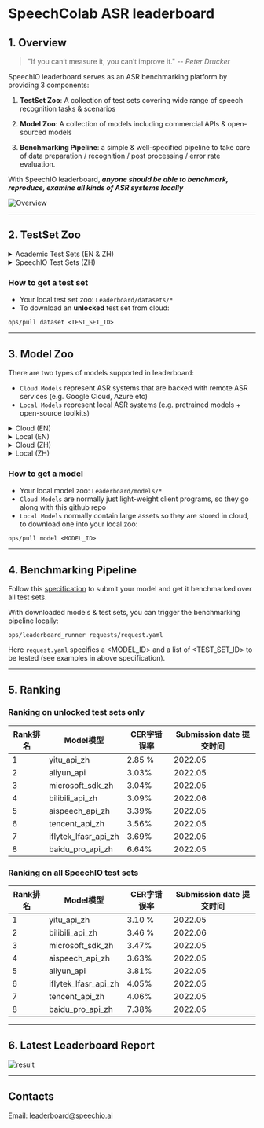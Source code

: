 # SpeechColab ASR leaderboard
## 1. Overview

> "If you can’t measure it, you can’t improve it." -- *Peter Drucker*

SpeechIO leaderboard serves as an ASR benchmarking platform by providing 3 components:

1. **TestSet Zoo**: A collection of test sets covering wide range of speech recognition tasks & scenarios

2. **Model Zoo**: A collection of models including commercial APIs & open-sourced models

3. **Benchmarking Pipeline**: a simple & well-specified pipeline to take care of data preparation / recognition / post processing / error rate evaluation.

With SpeechIO leaderboard, _**anyone should be able to benchmark, reproduce, examine all kinds of ASR systems locally**_

![Overview](misc/overview.png)

---

## 2. TestSet Zoo

<details><summary> Academic Test Sets (EN & ZH)  </summary><p>

| 已公开 <br> UNLOCKED | 编号 <br> TEST_SET_ID | 说明 <br> DESCRIPTION | 语言 <br> LANGUAGE |
| --- | --- | --- | --- |
| &check; | AISHELL1_TEST | test set of AISHELL-1 | zh |
| &check; | AISHELL2_IOS_TEST | test set of AISHELL-2 (iOS channel) | zh |
| &check; | AISHELL2_ANDROID_TEST | test set of AISHELL-2 (Android channel) | zh |
| &check; | AISHELL2_MIC_TEST | test set of AISHELL-2 (Microphone channel) | zh |
| &check; | LIBRISPEECH_TEST_CLEAN | "test_clean" set of [LibriSpeech](https://www.openslr.org/12) | en |
| &check; | LIBRISPEECH_TEST_OTHER | "test_other" set of [LibriSpeech](https://www.openslr.org/12) | en |
| &check; | GIGASPEECH_V1.0.0_DEV | dev set of [GigaSpeech](https://github.com/SpeechColab/GigaSpeech) | en |
| &check; | GIGASPEECH_V1.0.0_TEST | test set of [GigaSpeech](https://github.com/SpeechColab/GigaSpeech) | en |

</p></details>

<details><summary> SpeechIO Test Sets (ZH) </summary><p>

```
SpeechIO test sets are carefully curated by SpeechIO authors, crawled from publicly available sources (Youtube, TV programs, Podcast etc), covering various well-known scenarios and topics, transcribed by payed professional annotators.
```

| 已公开 <br> UNLOCKED | 编号 <br> TEST_SET_ID | 名称 <br> NAME | 场景 <br> SCENARIO | 内容领域 <br> TOPIC | 时长 <br> HOURS | 难度(1-5) <br> DIFFICULTY  |
| --- | --- | --- | --- | --- | --- | --- |
| &check; |SPEECHIO_ASR_ZH00000| 调试集 <br> for debugging | 视频会议、论坛演讲 <br> conference & speech | 经济、货币、金融 <br> economy, currency, finance | 1.0 | ★★☆ |
| &check; |SPEECHIO_ASR_ZH00001| 新闻联播 | 新闻播报 <br> TV News | 时政 <br> news & politics | 9 | ★ |
| &check; |SPEECHIO_ASR_ZH00002| 鲁豫有约 | 访谈电视节目 <br> TV interview | 名人工作/生活 <br> celebrity & film & music & daily | 3 | ★★☆ |
| &check; |SPEECHIO_ASR_ZH00003| 天下足球 | 专题电视节目 <br> TV program | 足球 <br> Sports & Football & Worldcup | 2.7 | ★★☆ |
| &check; |SPEECHIO_ASR_ZH00004| 罗振宇跨年演讲 | 会场演讲 <br> Stadium Public Speech | 社会、人文、商业 <br> Society & Culture & Business Trend | 2.7 | ★★ |
| &check; |SPEECHIO_ASR_ZH00005| 李永乐讲堂 | 在线教育 <br> Online Education | 科普 <br> Popular Science | 4.4 | ★★★ |
| &check; |SPEECHIO_ASR_ZH00006| 王者荣耀 <br> 张大仙 & 骚白 | 直播 <br> Live Broadcasting | 游戏 <br> Game | 1.6 | ★★★☆ |
| &check; |SPEECHIO_ASR_ZH00007| 直播带货 <br> 李佳琪 & 薇娅 | 直播 <br> Live Broadcasting | 电商、美妆 <br> Makeup & Online shopping/advertising | 0.9 | ★★★★☆ |
| &check; |SPEECHIO_ASR_ZH00008| 老罗语录 | 线下培训 <br> Offline lecture | 段子、做人 <br> Life & Purpose & Ethics | 1.3 | ★★★★☆ |
| &check; |SPEECHIO_ASR_ZH00009| 故事FM | 播客 <br> Podcast | 人生故事、见闻 <br> Ordinary Life Story Telling | 4.5 | ★★☆ |
| &check; |SPEECHIO_ASR_ZH00010| 创业内幕 | 播客 <br> Podcast | 创业、产品、投资 <br> Startup & Enterprenuer & Product & Investment | 4.2 | ★★☆ |
| &check; |SPEECHIO_ASR_ZH00011| 罗翔刑法法考 | 在线教育 <br> Online Education | 法律 法考 <br> Law & Lawyer Qualification Exams | 3.4 | ★★☆ |
| &check; |SPEECHIO_ASR_ZH00012| 张雪峰考研 | 在线教育 <br> Online Education | 考研 高校报考 <br> University & Graduate School Entrance Exams | 3.4 | ★★★☆ |
| &check; |SPEECHIO_ASR_ZH00013| 谷阿莫 <br> 牛叔说电影 | 短视频 <br> VLog | 电影剪辑 <br> Movie Cuts | 1.8 | ★★★ |
| &check; |SPEECHIO_ASR_ZH00014| 贫穷料理 <br> 琼斯爱生活 | 短视频 <br> VLog | 美食、烹饪 <br> Food & Cooking & Gourmet | 1 | ★★★☆ |
| &check; |SPEECHIO_ASR_ZH00015| 单田芳 白眉大侠 | 评书 <br> Traditional Podcast | 江湖、武侠 <br> Kongfu Fiction | 2.2 | ★★☆ |
| &cross; |SPEECHIO_ASR_ZH00016| 德云社演出 | 剧场相声 <br> Theater Crosstalk Show | 包袱段子 <br> Funny Stories | 1 | ★★★ |
| &cross; |SPEECHIO_ASR_ZH00017| 吐槽大会 | 脱口秀电视节目 <br> Standup Comedy | 明星糗事 <br> Celebrity Jokes | 1.8 | ★★☆ |
| &cross; |SPEECHIO_ASR_ZH00018| 小猪佩奇 <br> 熊出没 | 少儿动画 <br> Children Cartoon | 童话故事、日常 <br> Fairy Tale | 0.9 | ★☆ |
| &cross; |SPEECHIO_ASR_ZH00019| CCTV5 NBA 转播 | 体育赛事解说 <br> Sports Game Live | 篮球、NBA <br> NBA Game | 0.7 | ★★★ |
| &cross; |SPEECHIO_ASR_ZH00020| 篮球人物 | 纪录片 <br> Documentary | 篮球明星、成长 <br> NBA Super Stars' Life & History | 2.2 | ★★ |
| &cross; |SPEECHIO_ASR_ZH00021| 汽车之家评测 | 短视频 <br> VLog | 汽车测评 <br> Car benchmarks, Road driving test | 1.7 | ★★★☆ |
| &cross; |SPEECHIO_ASR_ZH00022| 小艾大叔 豪宅带看 | 短视频 <br> VLog | 房地产、豪宅 <br> Realestate, Mansion tour | 1.7 | ★★★ |
| &cross; |SPEECHIO_ASR_ZH00023| 无聊开箱 <br> Zealer评测 | 短视频 <br> VLog | 产品开箱评测 <br> Unboxing | 2 | ★★★ |
| &cross; |SPEECHIO_ASR_ZH00024| 付老师种植技术 | 短视频 <br> VLog | 农业、种植 <br> Agriculture, Planting | 2.7 | ★★★☆ |
| &cross; |SPEECHIO_ASR_ZH00025| 石国鹏讲历史 | 线下培训 <br> Offline lecture | 历史，古希腊哲学 <br> History, Greek philosophy | 1.3 | ★★☆ |
| &cross; |SPEECHIO_ASR_ZH00026| 张震鬼故事 | 广播节目 <br> Broadcasting Program | 鬼故事 <br> Horror Stories | 2.4 | ★★★ |
| &cross; |SPEECHIO_ASR_ZH00027| 华语辩论世界杯 | 辩论赛 <br> Debates Contest | 兴趣、技能、成长 <br> Hobby, Skill, Growth | 1.4 | ★★★ |
| &cross; |SPEECHIO_ASR_ZH00028| 时政现场同传 | 同声传译 <br> Simultaneous Translation | 时政、社会公共治理 <br> News & Events on Public Governance | 2.1 | ★★★☆ |
| &cross; |SPEECHIO_ASR_ZH00029| 港台明星访谈 <br> 周杰伦,曾志伟 <br> 张家辉,陈小春 <br> 周星驰 | 口音(港台) <br> HongKong/Taiwan Accents | 娱乐、生活、演艺 <br> Entertainment, Acting, Musics | 1.5 | ★★★☆ |
| &cross; |SPEECHIO_ASR_ZH00030| 世界青年说 | 口音(老外) <br> Foreigner Accents | 异国文化比较 <br> Cultural Difference | 2 | ★★★☆ |

</p></details>


### How to get a test set
* Your local test set zoo: `Leaderboard/datasets/*`
* To download an **unlocked** test set from cloud:
```
ops/pull dataset <TEST_SET_ID>
```

---

## 3. Model Zoo
There are two types of models supported in leaderboard:
* `Cloud Models` represent ASR systems that are backed with remote ASR services (e.g. Google Cloud, Azure etc)
* `Local Models` represent local ASR systems (e.g. pretrained models + open-source toolkits)

<details><summary> Cloud (EN) </summary><p>

| 编号 <br> MODEL_ID | 类型 <br> TYPE | 厂商 <br> PROVIDER | 简介 <br> DESCRIPTION | 链接 <br> URL |
| --- | --- | --- | --- | --- |
| [aliyun_api_en](models/aliyun_api_en/) | Cloud | 阿里巴巴 <br> Alibaba | 阿里云 - 一句话识别 | [link](https://www.alibabacloud.com/product/intelligent-speech-interaction) |
| [amazon_api_en](models/amazon_api_en/) | Cloud | 亚马逊 <br> Amazon | 亚马逊云服务平台 | [link](https://aws.amazon.com/cn/transcribe/) |
| [baidu_api_en](models/baidu_api_en/) | Cloud | 百度 <br> Baidu | 百度智能云 | [link](https://cloud.baidu.com/product/speech/asr) |
| [google_api_en](models/google_api_en/) | Cloud | 谷歌 <br> Google | 谷歌云 | [link](https://cloud.google.com/speech-to-text) |
| [microsoft_sdk_en](models/microsoft_sdk_en/) | Cloud | 微软 <br> Microsoft | Azure | [link](https://azure.microsoft.com/en-us/services/cognitive-services/speech-to-text/) |
| [tencent_api_en](models/tencent_api_en/) | Cloud | 腾讯 <br> Tencent | 腾讯云 | [link](https://cloud.tencent.com/product/asr) |

</p></details>


<details><summary> Local (EN) </summary><p>

| 编号 <br> MODEL_ID | 类型 <br> TYPE | 作者 <br> AUTHOR | 简介 <br> DESCRIPTION |
| --- | --- | --- | --- |
| vosk_model_en | Local | [alphacephei](https://alphacephei.com/vosk) | ASR solution from [link](https://alphacephei.com/vosk/models) |
| vosk_model_en_large | Local | [alphacephei](https://alphacephei.com/vosk) | ASR solution(large model) from [link](https://alphacephei.com/vosk/models) |
| deepspeech_model_en | Local | [deepspeech](https://github.com/mozilla/DeepSpeech)| DeepSpeech pretrained Model [link](https://github.com/mozilla/DeepSpeech/releases/tag/v0.9.3)
| coqui_model_en | Local | [coqui](https://coqui.ai/) | ASR solution from [link](https://coqui.ai/models)|
| NeMo_conformer_en | Local | [NeMo](https://github.com/NVIDIA/NeMo) | Conformer pretrained model from NVidia's NeMo project [link](https://catalog.ngc.nvidia.com/orgs/nvidia/teams/nemo/models/stt_en_conformer_ctc_large)|

</p></details>

<details><summary> Cloud (ZH) </summary><p>

| 编号 <br> MODEL_ID | 类型 <br> TYPE | 厂商 <br> PROVIDER | 简介 <br> DESCRIPTION | 链接 <br> URL |
| --- | --- | --- | --- | --- |
| [aispeech_api_zh](models/aispeech_api_zh/) | Cloud | 思必驰 <br> AISpeech | 思必驰开放平台 | [link](https://cloud.aispeech.com) |
| [aliyun_api_zh](models/aliyun_api_zh/) | Cloud | 阿里巴巴 <br> Alibaba | 阿里云 - 一句话识别 | [link](https://ai.aliyun.com/nls/asr) |
| [aliyun_ftasr_api_zh](models/aliyun_ftasr_api_zh/) | Cloud | 阿里巴巴 <br> Alibaba | 阿里云 - 文件识别(非流式) | [link](https://ai.aliyun.com/nls/asr) |
| [baidu_pro_api_zh](models/baidu_pro_api_zh/) | Cloud | 百度 <br> Baidu | 百度智能云 <br> (极速版) | [link](https://cloud.baidu.com/product/speech/asr) |
| [iflytek_lfasr_api_zh](models/iflytek_lfasr_api_zh/) | Cloud | 讯飞 <br> IFlyTek | 讯飞开放平台 <br> (转写,非流式) | [link](https://www.xfyun.cn/services/lfasr) |
| [microsoft_sdk_zh](models/microsoft_sdk_zh/) | Cloud | 微软 <br> Microsoft | Azure | [link](https://azure.microsoft.com/zh-cn/services/cognitive-services/speech-services/) |
| [tencent_api_zh](models/tencent_api_zh/) | Cloud | 腾讯 <br> Tencent | 腾讯云 | [link](https://cloud.tencent.com/product/asr) |
| [yitu_api_zh](models/yitu_api_zh/) | Cloud | 依图 <br> YituTech |依图语音开放平台 | [link](https://speech.yitutech.com) |

</p></details>

<details><summary> Local (ZH) </summary><p>

| 编号 <br> MODEL_ID | 类型 <br> TYPE | 作者 <br> AUTHOR | 简介 <br> DESCRIPTION |
| --- | --- | --- | --- |
| speechio_kaldi_multicn | Local | Xingyu NA(那兴宇) | Kaldi multi_cn [recipe](https://github.com/kaldi-asr/kaldi/tree/master/egs/multi_cn/s5) |
| wenet_multi_cn | Local | Binbin Zhang(张彬彬)@[wenet-e2e](https://github.com/wenet-e2e/) |  WeNet multi_cn [recipe](https://github.com/wenet-e2e/wenet/tree/main/examples/multi_cn/s0) |
| vosk_model_cn | Local | [alphacephei](https://alphacephei.com/vosk) | Chinese engine of [Vosk](https://alphacephei.com/vosk/models) |
| wenet_wenetspeech | Local | Binbin Zhang(张彬彬)@[wenet-e2e](https://github.com/wenet-e2e/) |  WeNet wenetspeech [recipe](https://github.com/wenet-e2e/wenet/tree/main/examples/wenetspeech/s0) |

</p></details>


### How to get a model
* Your local model zoo: `Leaderboard/models/*`
* `Cloud Models` are normally just light-weight client programs, so they go along with this github repo
* `Local Models` normally contain large assets so they are stored in cloud, to download one into your local zoo:
```
ops/pull model <MODEL_ID>
```

---

## 4. Benchmarking Pipeline
Follow this [specification](HOW_TO_SUBMIT.md) to submit your model and get it benchmarked over all test sets.

With downloaded models & test sets, you can trigger the benchmarking pipeline locally:
```
ops/leaderboard_runner requests/request.yaml
```
Here `request.yaml` specifies a <MODEL_ID> and a list of <TEST_SET_ID> to be tested (see examples in above specification).

---
## 5. Ranking

### Ranking on unlocked test sets only
| Rank排名 | Model模型 | CER字错误率 | Submission date 提交时间 |
| --- | --- | --- | --- | 
| 1 | yitu_api_zh | 2.85 % | 2022.05 |
| 2 | aliyun_api | 3.03% | 2022.05 |
| 3 | microsoft_sdk_zh | 3.04% | 2022.05 |
| 4 | bilibili_api_zh | 3.09% | 2022.06 |
| 5 | aispeech_api_zh | 3.39% | 2022.05 |
| 6 | tencent_api_zh | 3.56% | 2022.05 |
| 7 | iflytek_lfasr_api_zh | 3.69% | 2022.05 |
| 8 | baidu_pro_api_zh | 6.64% | 2022.05 |

### Ranking on all SpeechIO test sets
| Rank排名 | Model模型 | CER字错误率 | Submission date 提交时间 |
| --- | --- | --- | --- |
| 1 | yitu_api_zh | 3.10 % | 2022.05 |
| 2 | bilibili_api_zh | 3.46 % | 2022.06 |
| 3 | microsoft_sdk_zh | 3.47% | 2022.05 |
| 4 | aispeech_api_zh | 3.63% | 2022.05 |
| 5 | aliyun_api | 3.81% | 2022.05 |
| 6 | iflytek_lfasr_api_zh | 4.05% | 2022.05 |
| 7 | tencent_api_zh | 4.06% | 2022.05 |
| 8 | baidu_pro_api_zh | 7.38% | 2022.05 |

---
## 6. Latest Leaderboard Report
![result](misc/SpeechIO_TIOBE_2022_05.png)

---

## Contacts
Email: leaderboard@speechio.ai
